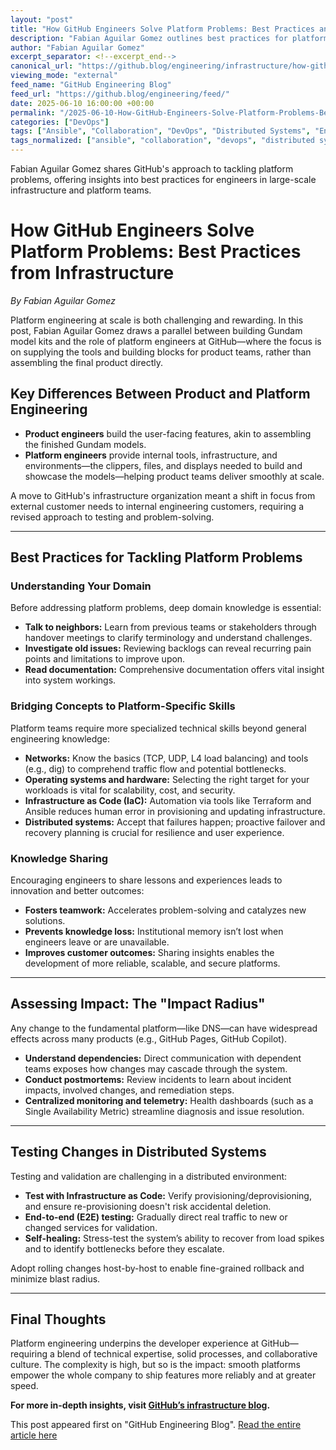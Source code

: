 ```yaml
---
layout: "post"
title: "How GitHub Engineers Solve Platform Problems: Best Practices and Lessons from Infrastructure"
description: "Fabian Aguilar Gomez outlines best practices for platform engineering at GitHub, focusing on problem identification, resolution, and prevention at scale. The article covers domain understanding, platform skills, the importance of knowledge sharing, assessing change impacts, careful testing, and building resilient, scalable systems."
author: "Fabian Aguilar Gomez"
excerpt_separator: <!--excerpt_end-->
canonical_url: "https://github.blog/engineering/infrastructure/how-github-engineers-tackle-platform-problems/"
viewing_mode: "external"
feed_name: "GitHub Engineering Blog"
feed_url: "https://github.blog/engineering/feed/"
date: 2025-06-10 16:00:00 +00:00
permalink: "/2025-06-10-How-GitHub-Engineers-Solve-Platform-Problems-Best-Practices-and-Lessons-from-Infrastructure.html"
categories: ["DevOps"]
tags: ["Ansible", "Collaboration", "DevOps", "Distributed Systems", "Engineering", "GitHub", "IaC", "Incident Response", "Infrastructure", "Knowledge Sharing", "Monitoring", "Network Fundamentals", "News", "Platform Engineering", "Problem Solving", "System Reliability", "Terraform", "Testing"]
tags_normalized: ["ansible", "collaboration", "devops", "distributed systems", "engineering", "github", "iac", "incident response", "infrastructure", "knowledge sharing", "monitoring", "network fundamentals", "news", "platform engineering", "problem solving", "system reliability", "terraform", "testing"]
---
```


Fabian Aguilar Gomez shares GitHub's approach to tackling platform problems, offering insights into best practices for engineers in large-scale infrastructure and platform teams.<!--excerpt_end-->

# How GitHub Engineers Solve Platform Problems: Best Practices from Infrastructure

*By Fabian Aguilar Gomez*

Platform engineering at scale is both challenging and rewarding. In this post, Fabian Aguilar Gomez draws a parallel between building Gundam model kits and the role of platform engineers at GitHub—where the focus is on supplying the tools and building blocks for product teams, rather than assembling the final product directly.

## Key Differences Between Product and Platform Engineering

- **Product engineers** build the user-facing features, akin to assembling the finished Gundam models.
- **Platform engineers** provide internal tools, infrastructure, and environments—the clippers, files, and displays needed to build and showcase the models—helping product teams deliver smoothly at scale.

A move to GitHub's infrastructure organization meant a shift in focus from external customer needs to internal engineering customers, requiring a revised approach to testing and problem-solving.

---

## Best Practices for Tackling Platform Problems

### Understanding Your Domain

Before addressing platform problems, deep domain knowledge is essential:

- **Talk to neighbors:** Learn from previous teams or stakeholders through handover meetings to clarify terminology and understand challenges.
- **Investigate old issues:** Reviewing backlogs can reveal recurring pain points and limitations to improve upon.
- **Read documentation:** Comprehensive documentation offers vital insight into system workings.

### Bridging Concepts to Platform-Specific Skills

Platform teams require more specialized technical skills beyond general engineering knowledge:

- **Networks:** Know the basics (TCP, UDP, L4 load balancing) and tools (e.g., dig) to comprehend traffic flow and potential bottlenecks.
- **Operating systems and hardware:** Selecting the right target for your workloads is vital for scalability, cost, and security.
- **Infrastructure as Code (IaC):** Automation via tools like Terraform and Ansible reduces human error in provisioning and updating infrastructure.
- **Distributed systems:** Accept that failures happen; proactive failover and recovery planning is crucial for resilience and user experience.

### Knowledge Sharing

Encouraging engineers to share lessons and experiences leads to innovation and better outcomes:

- **Fosters teamwork:** Accelerates problem-solving and catalyzes new solutions.
- **Prevents knowledge loss:** Institutional memory isn’t lost when engineers leave or are unavailable.
- **Improves customer outcomes:** Sharing insights enables the development of more reliable, scalable, and secure platforms.

---

## Assessing Impact: The "Impact Radius"

Any change to the fundamental platform—like DNS—can have widespread effects across many products (e.g., GitHub Pages, GitHub Copilot).

- **Understand dependencies:** Direct communication with dependent teams exposes how changes may cascade through the system.
- **Conduct postmortems:** Review incidents to learn about incident impacts, involved changes, and remediation steps.
- **Centralized monitoring and telemetry:** Health dashboards (such as a Single Availability Metric) streamline diagnosis and issue resolution.

---

## Testing Changes in Distributed Systems

Testing and validation are challenging in a distributed environment:

- **Test with Infrastructure as Code:** Verify provisioning/deprovisioning, and ensure re-provisioning doesn't risk accidental deletion.
- **End-to-end (E2E) testing:** Gradually direct real traffic to new or changed services for validation.
- **Self-healing:** Stress-test the system’s ability to recover from load spikes and to identify bottlenecks before they escalate.

Adopt rolling changes host-by-host to enable fine-grained rollback and minimize blast radius.

---

## Final Thoughts

Platform engineering underpins the developer experience at GitHub—requiring a blend of technical expertise, solid processes, and collaborative culture. The complexity is high, but so is the impact: smooth platforms empower the whole company to ship features more reliably and at greater speed.

**For more in-depth insights, visit [GitHub’s infrastructure blog](https://github.blog/engineering/infrastructure/).**

This post appeared first on "GitHub Engineering Blog". [Read the entire article here](https://github.blog/engineering/infrastructure/how-github-engineers-tackle-platform-problems/)
